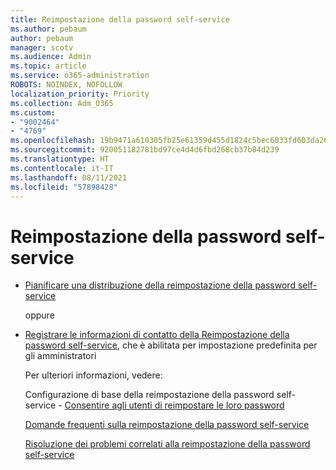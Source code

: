 ```yaml
---
title: Reimpostazione della password self-service
ms.author: pebaum
author: pebaum
manager: scotv
ms.audience: Admin
ms.topic: article
ms.service: o365-administration
ROBOTS: NOINDEX, NOFOLLOW
localization_priority: Priority
ms.collection: Adm_O365
ms.custom:
- "9002464"
- "4769"
ms.openlocfilehash: 19b9471a610305fb25e61359d455d1824c5bec6033fd603da265af9333543ccc
ms.sourcegitcommit: 920051182781bd97ce4d4d6fbd268cb37b84d239
ms.translationtype: HT
ms.contentlocale: it-IT
ms.lasthandoff: 08/11/2021
ms.locfileid: "57898428"
---
```

# <a name="self-service-password-reset-sspr"></a>Reimpostazione della password self-service

- [Pianificare una distribuzione della reimpostazione della password self-service](https://go.microsoft.com/fwlink/?linkid=2142944)  

    oppure
- [Registrare le informazioni di contatto della Reimpostazione della password self-service](https://mysignins.microsoft.com/security-info), che è abilitata per impostazione predefinita per gli amministratori

    Per ulteriori informazioni, vedere:

    Configurazione di base della reimpostazione della password self-service - [Consentire agli utenti di reimpostare le loro password](https://docs.microsoft.com/microsoft-365/admin/add-users/let-users-reset-passwords)

    [Domande frequenti sulla reimpostazione della password self-service](https://docs.microsoft.com/azure/active-directory/authentication/active-directory-passwords-faq)

    [Risoluzione dei problemi correlati alla reimpostazione della password self-service](https://docs.microsoft.com/azure/active-directory/authentication/active-directory-passwords-troubleshoot)
